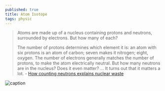```yaml
---
published: true
title: Atom Isotope
tags: physic
---
```

> Atoms are made up of a nucleus containing protons and neutrons, surrounded by electrons. But how many of each?
> 
> The number of protons determines which element it is: an atom with six protons is an atom of carbon; seven makes it nitrogen; eight, oxygen. The number of electrons generally matches the number of protons, to make the atom electrically neutral. But how many neutrons are in the nucleus? Does it even matter? ... It turns out that it matters a lot. - [How counting neutrons explains nuclear waste](https://rootsofprogress.org/nuclear-physics)

![caption](https://rootsofprogress.org/img/island-of-stability.png)